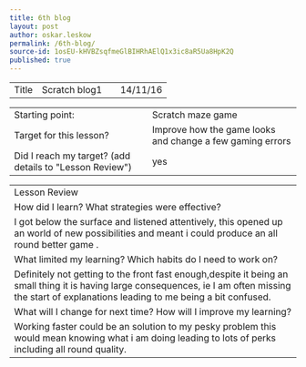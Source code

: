 ```yaml
---
title: 6th blog
layout: post
author: oskar.leskow
permalink: /6th-blog/
source-id: 1osEU-kHVBZsqfmeGlBIHRhAElQ1x3ic8aR5Ua8HpK2Q
published: true
---
```

<table>
  <tr>
    <td>Title</td>
    <td>Scratch blog1</td>
    <td></td>
    <td>14/11/16</td>
  </tr>
</table>


<table>
  <tr>
    <td>Starting point:</td>
    <td>Scratch maze game</td>
  </tr>
  <tr>
    <td>Target for this lesson?</td>
    <td>Improve how the game looks and change a few gaming errors </td>
  </tr>
  <tr>
    <td>Did I reach my target? 
(add details to "Lesson Review")</td>
    <td>yes</td>
  </tr>
</table>


<table>
  <tr>
    <td>Lesson Review</td>
  </tr>
  <tr>
    <td>How did I learn? What strategies were effective? </td>
  </tr>
  <tr>
    <td> I got below the surface and listened attentively, this opened up  an world of new possibilities and meant i could produce an all round better game .
 </td>
  </tr>
  <tr>
    <td>What limited my learning? Which habits do I need to work on? </td>
  </tr>
  <tr>
    <td>Definitely not getting to the front fast enough,despite it being an small thing it is having large consequences, ie I am often missing the start of explanations leading to me being a bit confused.
</td>
  </tr>
  <tr>
    <td>What will I change for next time? How will I improve my learning?</td>
  </tr>
  <tr>
    <td>Working faster could be an solution to my pesky problem this would mean knowing what i am doing leading to lots of perks including all round quality.</td>
  </tr>
</table>


